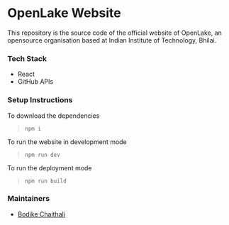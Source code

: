 
# OpenLake Website

This repository is the source code of the official website of OpenLake, an opensource organisation based at Indian Institute of Technology, Bhilai.

### Tech Stack

- React
- GitHub APIs

### Setup Instructions

To download the dependencies

> ```npm i```

To run the website in development mode

> ```npm run dev```

To run the deployment mode

> ```npm run build```

### Maintainers

- [Bodike Chaithali](https://github.com/BodikeChaithali)
